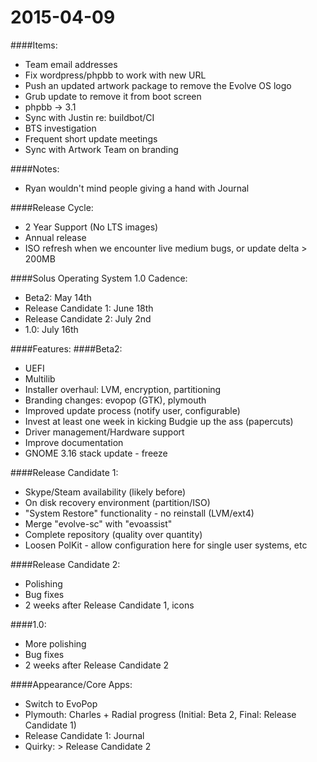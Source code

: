 # 2015-04-09

####Items:
- Team email addresses
- Fix wordpress/phpbb to work with new URL
- Push an updated artwork package to remove the Evolve OS logo
- Grub update to remove it from boot screen
- phpbb -> 3.1
- Sync with Justin re: buildbot/CI
- BTS investigation
- Frequent short update meetings
- Sync with Artwork Team on branding

####Notes:
- Ryan wouldn't mind people giving a hand with Journal

####Release Cycle:
- 2 Year Support (No LTS images)
- Annual release
- ISO refresh when we encounter live medium bugs, or update delta > 200MB

####Solus Operating System 1.0 Cadence:
- Beta2: May 14th
- Release Candidate 1: June 18th
- Release Candidate 2: July 2nd
- 1.0: July 16th

####Features:
####Beta2:
- UEFI
- Multilib
- Installer overhaul: LVM, encryption, partitioning
- Branding changes: evopop (GTK), plymouth
- Improved update process (notify user, configurable)
- Invest at least one week in kicking Budgie up the ass (papercuts)
- Driver management/Hardware support
- Improve documentation
- GNOME 3.16 stack update - freeze

####Release Candidate 1:
- Skype/Steam availability (likely before)
- On disk recovery environment (partition/ISO)
- "System Restore" functionality - no reinstall (LVM/ext4)
- Merge "evolve-sc" with "evoassist"
- Complete repository (quality over quantity)
- Loosen PolKit - allow configuration here for single user systems, etc

####Release Candidate 2:
- Polishing
- Bug fixes
- 2 weeks after Release Candidate 1, icons

####1.0:
- More polishing
- Bug fixes
- 2 weeks after Release Candidate 2

####Appearance/Core Apps:

- Switch to EvoPop
- Plymouth: Charles + Radial progress (Initial: Beta 2, Final: Release Candidate 1)
- Release Candidate 1: Journal
- Quirky: > Release Candidate 2
